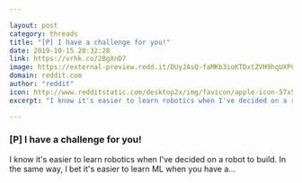 ```yaml
---

layout: post
category: threads
title: "[P] I have a challenge for you!"
date: 2019-10-15 20:32:28
link: https://vrhk.co/2BgXnD7
image: https://external-preview.redd.it/DUyJAsQ-faMKb3ioKTDxtZVH9hqUXPC9mCTrZkp3PRU.jpg?width=512&height=268.062827225&auto=webp&s=b52b936d48f41cb7069db60bd88bdc0b873c732f
domain: reddit.com
author: "reddit"
icon: http://www.redditstatic.com/desktop2x/img/favicon/apple-icon-57x57.png
excerpt: "I know it's easier to learn robotics when I've decided on a robot to build. In the same way, I bet it's easier to learn ML when you have a..."

---
```


### [P] I have a challenge for you!

I know it's easier to learn robotics when I've decided on a robot to build. In the same way, I bet it's easier to learn ML when you have a...
